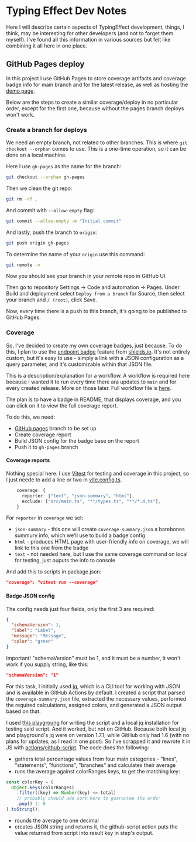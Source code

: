 # Typing Effect Dev Notes

Here I will describe certain aspects of TypingEffect development, things, I think, may be interesting for other developers (and not to forget them myself). I've found all this information in various sources but felt like combining it all here in one place.

## GitHub Pages deploy
In this project I use GitHub Pages to store coverage artifacts and coverage badge info for main branch and for the latest release, as well as hosting the [demo page](https://ydernov.github.io/typing-effect/).

Below are the steps to create a similar coverage/deploy in no particular order, except for the first one, because without the pages branch deploys won't work.

### Create a branch for deploys
We need an empty branch, not related to other branches. This is where `git checkout --orphan` comes to use. This is a one-time operation, so it can be done on a local machine.

Here I use `gh-pages` as the name for the branch:
```bash
git checkout --orphan gh-pages
```

Then we clean the git repo:
```bash
git rm -rf .
```

And commit with `--allow-empty` flag:
```bash
git commit --allow-empty -m "Initial commit"
```

And lastly, push the branch to `origin`:
```bash
git push origin gh-pages
```

To determine the name of your `origin` use this command:
```bash
git remote -v
```
Now you should see your branch in your remote repo in GitHub UI.

Then go to repository Settings -> Code and automation -> Pages. Under Build and deployment select `Deploy from a branch` for Source, then select your branch and `/ (root)`, click Save.

Now, every time there is a push to this branch, it's going to be published to GitHub Pages.

### Coverage
So, I've decided to create my own coverage badges, just because. To do this, I plan to use the [endpoint badge](https://img.shields.io/badges/endpoint-badge) feature from [shields.io](https://shields.io/). It's not entirely custom, but it's easy to use - simply a link with a JSON configuration as a query parameter, and it's customizable within that JSON file.

This is a description/explanation for a workflow. A workflow is required here because I wanted it to run every time there ara updates to `main` and for every created release. More on those later.
Full workflow file is [here](https://github.com/ydernov/typing-effect/blob/main/.github/workflows/coverage-and-badge.yml).

The plan is to have a badge in README, that displays coverage, and you can click on it to view the full coverage report.

To do this, we need:
- [GitHub pages](#github-pages-deploy) branch to be set up
- Create coverage report
- Build JSON config for the badge base on the report
- Push it to `gh-pages` branch

#### Coverage reports
Nothing special here. I use [Vitest](https://vitest.dev/) for testing and coverage in this project, so I just neede to add a line or two in [vite.config.ts](https://github.com/ydernov/typing-effect/blob/main/vite.config.ts).
```ts
    coverage: {
      reporter: ["text", "json-summary", "html"],
      exclude: ["src/main.ts", "**/types.ts", "**/*.d.ts"],
    }
```
For `reporter` in `coverage` we set:
- `json-summary` - this one will create `coverage-summary.json` a barebones summury info, which we'll use to build a badge config
- `html` - produces HTML page with user-friendly info on coverage, we will link to this one from the badge
- `text` - not needed here, but I use the same coverage command on local for testing, just ouputs the info to console

And add this to scripts in package.json:
```json
"coverage": "vitest run --coverage"
```

#### Badge JSON config
The config needs just four fields, only the first 3 are required:
```json
{
  "schemaVersion": 1,
  "label": "Label",
  "message": "Message",
  "color": "green"
}
```
Important! "schemaVersion" must be 1, and it must be a number, it won't work if you supply string, like this:
```json
"schemaVersion": "1"
```
For this task, I initially used [jq](https://jqlang.github.io/jq/), which is a CLI tool for working with JSON and is available in GitHub Actions by default. I created a script that parsed the `coverage-summary.json` file, extracted the necessary values, performed the required calculations, assigned colors, and generated a JSON output based on that.

I used [this playgroung](https://jqplay.org/) for writing the script and a local jq installation for testing said script. And it worked, but not on GitHub. Because both local jq and playground's jq were on version 1.7.1, while GitHub only had 1.6 (with no plans for updates, as I read in one post). So I've scrapped it and rewrote it in JS with [actions/github-script](https://github.com/actions/github-script).
The code does the following:
- gathers total percentage values from four main categories - "lines", "statements", "functions", "branches" and calculates their average
- runs the average against colorRanges keys, to get the matching key:
```js
const colorKey = (
  Object.keys(colorRanges)
    .filter((key) => Number(key) <= total)
    // probably should add sort here to guarantee the order
    .pop() || 0
).toString();
```
- rounds the average to one decimal
- creates JSON string and returns it, the github-script action puts the value returned from script into result key in step's output.


